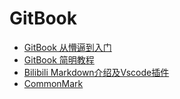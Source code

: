 # GitBook

* [GitBook 从懵逼到入门](https://blog.csdn.net/lu_embedded/article/details/81100704)
* [GitBook 简明教程](http://www.chengweiyang.cn/gitbook/index.html#gitbook-)
* [Bilibili Markdown介绍及Vscode插件](https://www.bilibili.com/video/av9442273?from=search&seid=17600562671023051459)
* [CommonMark](http://www.commonmark.cn/w/)

